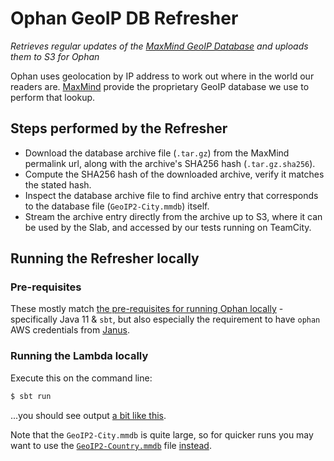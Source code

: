 # Ophan GeoIP DB Refresher

_Retrieves regular updates of the [MaxMind GeoIP Database](https://www.maxmind.com/en/geoip2-databases)
and uploads them to S3 for Ophan_

Ophan uses geolocation by IP address to work out where in the world our readers are.
[MaxMind](https://www.maxmind.com/) provide the proprietary GeoIP database we use to
perform that lookup.

## Steps performed by the Refresher

* Download the database archive file (`.tar.gz`) from the MaxMind permalink url, along
  with the archive's SHA256 hash (`.tar.gz.sha256`).
* Compute the SHA256 hash of the downloaded archive, verify it matches the stated hash.
* Inspect the database archive file to find archive entry that corresponds to the
  database file (`GeoIP2-City.mmdb`) itself.
* Stream the archive entry directly from the archive up to S3, where it can be used by
  the Slab, and accessed by our tests running on TeamCity.

## Running the Refresher locally

### Pre-requisites

These mostly match [the pre-requisites for running Ophan locally](https://github.com/guardian/ophan/blob/main/docs/developing-ophan/running-ophan-locally.md#pre-requisites) -
specifically Java 11 & `sbt`, but also especially the requirement to have `ophan` AWS credentials
from [Janus](https://janus.gutools.co.uk/).

### Running the Lambda locally

Execute this on the command line:

```bash
$ sbt run
```

...you should see output [a bit like this](https://gist.github.com/rtyley/9e6e0c0b3e371e25bf177eccce3f8d65).

Note that the `GeoIP2-City.mmdb` is quite large, so for quicker runs you may want to
use the [`GeoIP2-Country.mmdb`](https://github.com/guardian/ophan-geoip-db-refresher/blob/916525c6082615401054d51d8888a7df72140a03/src/main/scala/ophan/geoip/db/refresher/MaxmindDatabaseEdition.scala#L46-L47)
file [instead](https://github.com/guardian/ophan-geoip-db-refresher/blob/916525c6082615401054d51d8888a7df72140a03/src/main/scala/ophan/geoip/db/refresher/Lambda.scala#L16).
